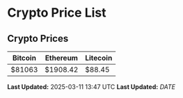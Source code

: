 # Crypto Price List

## Crypto Prices
| Bitcoin | Ethereum | Litecoin |
| ------- | -------- | -------- |
| $81063 | $1908.42 | $88.45 |
**Last Updated:** 2025-03-11 13:47 UTC
**Last Updated:** $DATE$
